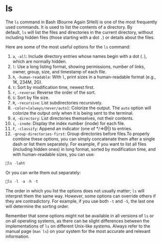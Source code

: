 # ls

The `ls` command in Bash (Bourne Again SHell) is one of the most frequently used commands. It is used to list the contents of a directory. By default, `ls` will list the files and directories in the current directory, without including hidden files (those starting with a dot `.`) or details about the files.

Here are some of the most useful options for the `ls` command:

1. `a`, `-all`: Include directory entries whose names begin with a dot (`.`), which are normally hidden.
2. `l`: Use a long listing format, showing permissions, number of links, owner, group, size, and timestamp of each file.
3. `h`, `-human-readable`: With `l`, print sizes in a human-readable format (e.g., 1K, 234M, 2G).
4. `t`: Sort by modification time, newest first.
5. `r`, `-reverse`: Reverse the order of the sort.
6. `S`: Sort by file size.
7. `R`, `-recursive`: List subdirectories recursively.
8. `-color=[always/never/auto]`: Colorize the output. The `auto` option will colorize the output only when it is being sent to the terminal.
9. `d`, `-directory`: List directories themselves, not their contents.
10. `i`, `-inode`: Display the index number (inode) for each file.
11. `F`, `-classify`: Append an indicator (one of */=>@|) to entries.
12. `-group-directories-first`: Group directories before files.To properly combine these options, you can simply concatenate them after a single dash or list them separately. For example, if you want to list all files (including hidden ones) in long format, sorted by modification time, and with human-readable sizes, you can use:

```jsx
ls -laht

```

Or you can write them out separately:

```jsx
ls -l -a -h -t

```

The order in which you list the options does not usually matter; `ls` will interpret them the same way. However, some options can override others if they are contradictory. For example, if you use both `-t` and `-S`, the last one will determine the sorting order.

Remember that some options might not be available in all versions of `ls` or on all operating systems, as there can be slight differences between the implementations of `ls` on different Unix-like systems. Always refer to the manual page (`man ls`) on your system for the most accurate and relevant information.